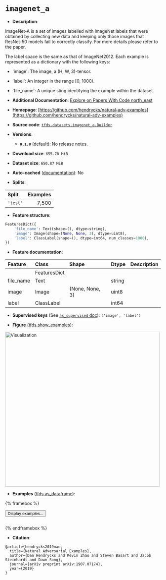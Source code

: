 <div itemscope itemtype="http://schema.org/Dataset">
  <div itemscope itemprop="includedInDataCatalog" itemtype="http://schema.org/DataCatalog">
    <meta itemprop="name" content="TensorFlow Datasets" />
  </div>
  <meta itemprop="name" content="imagenet_a" />
  <meta itemprop="description" content="ImageNet-A is a set of images labelled with ImageNet labels that were obtained&#10;by collecting new data and keeping only those images that ResNet-50 models fail&#10;to correctly classify. For more details please refer to the paper.&#10;&#10;The label space is the same as that of ImageNet2012. Each example is represented&#10;as a dictionary with the following keys:&#10;&#10;*   &#x27;image&#x27;: The image, a (H, W, 3)-tensor.&#10;*   &#x27;label&#x27;: An integer in the range [0, 1000).&#10;*   &#x27;file_name&#x27;: A unique sting identifying the example within the dataset.&#10;&#10;To use this dataset:&#10;&#10;```python&#10;import tensorflow_datasets as tfds&#10;&#10;ds = tfds.load(&#x27;imagenet_a&#x27;, split=&#x27;train&#x27;)&#10;for ex in ds.take(4):&#10;  print(ex)&#10;```&#10;&#10;See [the guide](https://www.tensorflow.org/datasets/overview) for more&#10;informations on [tensorflow_datasets](https://www.tensorflow.org/datasets).&#10;&#10;&lt;img src=&quot;https://storage.googleapis.com/tfds-data/visualization/fig/imagenet_a-0.1.0.png&quot; alt=&quot;Visualization&quot; width=&quot;500px&quot;&gt;&#10;&#10;" />
  <meta itemprop="url" content="https://www.tensorflow.org/datasets/catalog/imagenet_a" />
  <meta itemprop="sameAs" content="https://github.com/hendrycks/natural-adv-examples" />
  <meta itemprop="citation" content="@article{hendrycks2019nae,&#10;  title={Natural Adversarial Examples},&#10;  author={Dan Hendrycks and Kevin Zhao and Steven Basart and Jacob Steinhardt and Dawn Song},&#10;  journal={arXiv preprint arXiv:1907.07174},&#10;  year={2019}&#10;}" />
</div>

# `imagenet_a`


*   **Description**:

ImageNet-A is a set of images labelled with ImageNet labels that were obtained
by collecting new data and keeping only those images that ResNet-50 models fail
to correctly classify. For more details please refer to the paper.

The label space is the same as that of ImageNet2012. Each example is represented
as a dictionary with the following keys:

*   'image': The image, a (H, W, 3)-tensor.
*   'label': An integer in the range [0, 1000).
*   'file_name': A unique sting identifying the example within the dataset.

*   **Additional Documentation**:
    <a class="button button-with-icon" href="https://paperswithcode.com/dataset/imagenet-a">
    Explore on Papers With Code
    <span class="material-icons icon-after" aria-hidden="true"> north_east
    </span> </a>

*   **Homepage**:
    [https://github.com/hendrycks/natural-adv-examples](https://github.com/hendrycks/natural-adv-examples)

*   **Source code**:
    [`tfds.datasets.imagenet_a.Builder`](https://github.com/tensorflow/datasets/tree/master/tensorflow_datasets/datasets/imagenet_a/imagenet_a_dataset_builder.py)

*   **Versions**:

    *   **`0.1.0`** (default): No release notes.

*   **Download size**: `655.70 MiB`

*   **Dataset size**: `650.87 MiB`

*   **Auto-cached**
    ([documentation](https://www.tensorflow.org/datasets/performances#auto-caching)):
    No

*   **Splits**:

Split    | Examples
:------- | -------:
`'test'` | 7,500

*   **Feature structure**:

```python
FeaturesDict({
    'file_name': Text(shape=(), dtype=string),
    'image': Image(shape=(None, None, 3), dtype=uint8),
    'label': ClassLabel(shape=(), dtype=int64, num_classes=1000),
})
```

*   **Feature documentation**:

Feature   | Class        | Shape           | Dtype  | Description
:-------- | :----------- | :-------------- | :----- | :----------
          | FeaturesDict |                 |        |
file_name | Text         |                 | string |
image     | Image        | (None, None, 3) | uint8  |
label     | ClassLabel   |                 | int64  |

*   **Supervised keys** (See
    [`as_supervised` doc](https://www.tensorflow.org/datasets/api_docs/python/tfds/load#args)):
    `('image', 'label')`

*   **Figure**
    ([tfds.show_examples](https://www.tensorflow.org/datasets/api_docs/python/tfds/visualization/show_examples)):

<img src="https://storage.googleapis.com/tfds-data/visualization/fig/imagenet_a-0.1.0.png" alt="Visualization" width="500px">

*   **Examples**
    ([tfds.as_dataframe](https://www.tensorflow.org/datasets/api_docs/python/tfds/as_dataframe)):

<!-- mdformat off(HTML should not be auto-formatted) -->

{% framebox %}

<button id="displaydataframe">Display examples...</button>
<div id="dataframecontent" style="overflow-x:auto"></div>
<script>
const url = "https://storage.googleapis.com/tfds-data/visualization/dataframe/imagenet_a-0.1.0.html";
const dataButton = document.getElementById('displaydataframe');
dataButton.addEventListener('click', async () => {
  // Disable the button after clicking (dataframe loaded only once).
  dataButton.disabled = true;

  const contentPane = document.getElementById('dataframecontent');
  try {
    const response = await fetch(url);
    // Error response codes don't throw an error, so force an error to show
    // the error message.
    if (!response.ok) throw Error(response.statusText);

    const data = await response.text();
    contentPane.innerHTML = data;
  } catch (e) {
    contentPane.innerHTML =
        'Error loading examples. If the error persist, please open '
        + 'a new issue.';
  }
});
</script>

{% endframebox %}

<!-- mdformat on -->

*   **Citation**:

```
@article{hendrycks2019nae,
  title={Natural Adversarial Examples},
  author={Dan Hendrycks and Kevin Zhao and Steven Basart and Jacob Steinhardt and Dawn Song},
  journal={arXiv preprint arXiv:1907.07174},
  year={2019}
}
```

